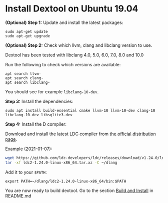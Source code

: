 # Install Dextool on Ubuntu 19.04

**(Optional) Step 1:** Update and install the latest packages:

```
sudo apt-get update
sudo apt-get upgrade
```

**(Optional) Step 2:** Check which llvm, clang and libclang version to use.

Dextool has been tested with libclang 4.0, 5.0, 6.0, 7.0, 8.0 and 10.0

Run the following to check which versions are available:

```
apt search llvm-
apt search clang-
apt search libclang-
```

You should see for example `libclang-10-dev`.

**Step 3:** Install the dependencies:

```
sudo apt install build-essential cmake llvm-10 llvm-10-dev clang-10 libclang-10-dev libsqlite3-dev
```

**Step 4:** Install the D compiler:

Download and install the latest LDC compiler from [the official distribution page](https://github.com/ldc-developers/ldc/releases).

Example (2021-01-07):

```sh
wget https://github.com/ldc-developers/ldc/releases/download/v1.24.0/ldc2-1.24.0-linux-x86_64.tar.xz
tar -xf ldc2-1.24.0-linux-x86_64.tar.xz -C ~/dlang
```

Add it to your `$PATH`:
```
export PATH=~/dlang/ldc2-1.24.0-linux-x86_64/bin:$PATH
```

You are now ready to build dextool. Go to the section [Build and Install](../../README.md#build-and-install) in README.md

